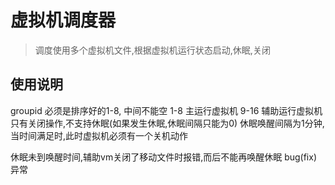 # 虚拟机调度器
>调度使用多个虚拟机文件,根据虚拟机运行状态启动,休眠,关闭
## 使用说明
groupid 必须是排序好的1-8, 中间不能空
1-8 主运行虚拟机
9-16 辅助运行虚拟机 只有关闭操作,不支持休眠(如果发生休眠,休眠间隔只能为0)
休眠唤醒间隔为1分钟,当时间满足时,此时虚拟机必须有一个关机动作

休眠未到唤醒时间,辅助vm关闭了移动文件时报错,而后不能再唤醒休眠 bug(fix)
异常